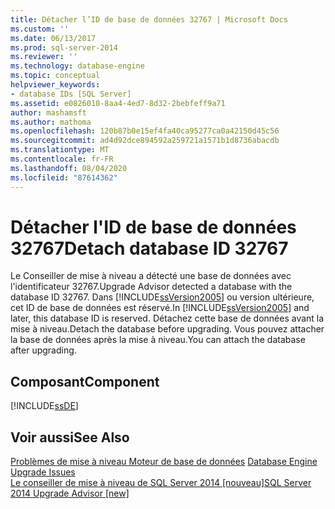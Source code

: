```yaml
---
title: Détacher l’ID de base de données 32767 | Microsoft Docs
ms.custom: ''
ms.date: 06/13/2017
ms.prod: sql-server-2014
ms.reviewer: ''
ms.technology: database-engine
ms.topic: conceptual
helpviewer_keywords:
- database IDs [SQL Server]
ms.assetid: e0826010-8aa4-4ed7-8d32-2bebfeff9a71
author: mashamsft
ms.author: mathoma
ms.openlocfilehash: 120b87b0e15ef4fa40ca95277ca0a42150d45c56
ms.sourcegitcommit: ad4d92dce894592a259721a1571b1d8736abacdb
ms.translationtype: MT
ms.contentlocale: fr-FR
ms.lasthandoff: 08/04/2020
ms.locfileid: "87614362"
---
```

# <a name="detach-database-id-32767"></a><span data-ttu-id="ecfda-102">Détacher l'ID de base de données 32767</span><span class="sxs-lookup"><span data-stu-id="ecfda-102">Detach database ID 32767</span></span>
  <span data-ttu-id="ecfda-103">Le Conseiller de mise à niveau a détecté une base de données avec l'identificateur 32767.</span><span class="sxs-lookup"><span data-stu-id="ecfda-103">Upgrade Advisor detected a database with the database ID 32767.</span></span> <span data-ttu-id="ecfda-104">Dans [!INCLUDE[ssVersion2005](../../includes/ssversion2005-md.md)] ou version ultérieure, cet ID de base de données est réservé.</span><span class="sxs-lookup"><span data-stu-id="ecfda-104">In [!INCLUDE[ssVersion2005](../../includes/ssversion2005-md.md)] and later, this database ID is reserved.</span></span> <span data-ttu-id="ecfda-105">Détachez cette base de données avant la mise à niveau.</span><span class="sxs-lookup"><span data-stu-id="ecfda-105">Detach the database before upgrading.</span></span> <span data-ttu-id="ecfda-106">Vous pouvez attacher la base de données après la mise à niveau.</span><span class="sxs-lookup"><span data-stu-id="ecfda-106">You can attach the database after upgrading.</span></span>  
  
## <a name="component"></a><span data-ttu-id="ecfda-107">Composant</span><span class="sxs-lookup"><span data-stu-id="ecfda-107">Component</span></span>  
 [!INCLUDE[ssDE](../../includes/ssde-md.md)]  
  
## <a name="see-also"></a><span data-ttu-id="ecfda-108">Voir aussi</span><span class="sxs-lookup"><span data-stu-id="ecfda-108">See Also</span></span>  
 <span data-ttu-id="ecfda-109">[Problèmes de mise à niveau Moteur de base de données](../../../2014/sql-server/install/database-engine-upgrade-issues.md) </span><span class="sxs-lookup"><span data-stu-id="ecfda-109">[Database Engine Upgrade Issues](../../../2014/sql-server/install/database-engine-upgrade-issues.md) </span></span>  
 [<span data-ttu-id="ecfda-110">Le conseiller de mise à niveau de SQL Server 2014 &#91;nouveau&#93;</span><span class="sxs-lookup"><span data-stu-id="ecfda-110">SQL Server 2014 Upgrade Advisor &#91;new&#93;</span></span>](sql-server-2014-upgrade-advisor.md)  
  
  
